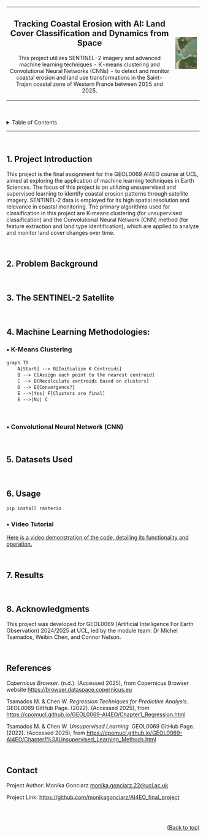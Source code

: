<table>
  <tr>
    <td align="center">
      <h2>Tracking Coastal Erosion with AI: Land Cover Classification and Dynamics from Space <a id="top"></a> 
</div></h2>
      <p>This project utilizes SENTINEL-2 imagery and advanced machine learning techniques - K-means clustering and Convolutional Neural Networks (CNNs) - to detect and monitor coastal erosion and land use transformations in the Saint-Trojan coastal zone of Western France between 2015 and 2025.</p>
    </td>
    <td>
      <img src="./images/Sentinel-2_L2A-459879377421259-timelapse.gif" alt="Sentinel-2 Timelapse" width="370"/>
    </td>
  </tr>
</table>










<br>  
<br>  

<details>
<summary>Table of Contents</summary>
  
1. [Project Introduction](#1-project-introduction)
2. [Problem Background](#2-problem-background)
3. [The SENTINEL-2 Satellite](#3-the-sentinel-2-satellite)
4. [Machine Learning Methodologies:](#4-machine-learning-methodologies)
   - [K-Means Clustering](#bullet-k-means-clustering)
   - [Convolutional Neural Network (CNN)](#bullet-convolutional-neural-network-cnn)
6. [Datasets Used](#5-datasets-used)
7. [Usage](#6-usage)
   - [Video Tutorial](#bullet-video-tutorial)
9. [Results](#7-results)
10. [Acknowledgements](#8-acknowledgments)
    - [References](#references)
    - [Contact](#contact)

</details>

---

<br>  


## 1. Project Introduction

This project is the final assignment for the GEOL0069 AI4EO course at UCL, aimed at exploring the application of machine learning techniques in Earth Sciences. The focus of this project is on utilizing unsupervised and supervised learning to identify coastal erosion patterns through satellite imagery. SENTINEL-2 data is employed for its high spatial resolution and relevance in coastal monitoring. The primary algorithms used for classification in this project are K-means clustering (for unsupervised classification) and the Convolutional Neural Network (CNN) method (for feature extraction and land type identification), which are applied to analyze and monitor land cover changes over time.




<br>  

## 2. Problem Background



<br>  

## 3. The SENTINEL-2 Satellite



<br>  


## 4. Machine Learning Methodologies:

### <a name="bullet-k-means-clustering"></a>• K-Means Clustering


```mermaid
graph TD
    A[Start] --> B[Initialize K Centroids]
    B --> C[Assign each point to the nearest centroid]
    C --> D[Recalculate centroids based on clusters]
    D --> E{Convergence?}
    E -->|Yes| F[Clusters are final]
    E -->|No| C
```


<br>  


### <a name="bullet-convolutional-neural-network-cnn"></a>• Convolutional Neural Network (CNN)



<br>  


## 5. Datasets Used



<br>  

## 6. Usage

```python
pip install rasterio
```


### <a name="bullet-video-tutorial"></a>• Video Tutorial

[Here is a video demonstration of the code, detailing its functionality and operation.](https://youtu.be/rqpMsphdrzo)






<br>  

## 7. Results




<br>  

## 8. Acknowledgments

This project was developed for GEOL0069 (Artificial Intelligence For Earth Observation) 2024/2025 at UCL, led by the module team: Dr Michel Tsamados, Weibin Chen, and Connor Nelson.

<br>  


## References
*Copernicus Browser.* (n.d.). (Accessed 2025), from Copernicus Browser website https://browser.dataspace.copernicus.eu

Tsamados M. & Chen W. *Regression Techniques for Predictive Analysis.* GEOL0069 GitHub Page. (2022). (Accessed 2025), from https://cpomucl.github.io/GEOL0069-AI4EO/Chapter1_Regression.html

Tsamados M. & Chen W. *Unsupervised Learning.* GEOL0069 GitHub Page. (2022). (Accessed 2025), from https://cpomucl.github.io/GEOL0069-AI4EO/Chapter1%3AUnsupervised_Learning_Methods.html



<br>  

## Contact

Project Author: Monika Gonciarz monika.gonciarz.22@ucl.ac.uk

Project Link: https://github.com/monikagonciarz/AI4EO_final_project

<br>
<br>



<div style="text-align: right;">
  
  [(Back to top)](#top)
</div>



